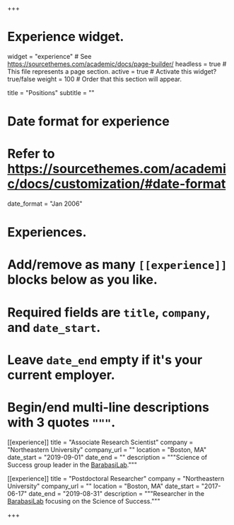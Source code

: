+++
# Experience widget.
widget = "experience"  # See https://sourcethemes.com/academic/docs/page-builder/
headless = true  # This file represents a page section.
active = true  # Activate this widget? true/false
weight = 100  # Order that this section will appear.

title = "Positions"
subtitle = ""

# Date format for experience
#   Refer to https://sourcethemes.com/academic/docs/customization/#date-format
date_format = "Jan 2006"

# Experiences.
#   Add/remove as many `[[experience]]` blocks below as you like.
#   Required fields are `title`, `company`, and `date_start`.
#   Leave `date_end` empty if it's your current employer.
#   Begin/end multi-line descriptions with 3 quotes `"""`.
[[experience]]
  title = "Associate Research Scientist"
  company = "Northeastern University"
  company_url = ""
  location = "Boston, MA"
  date_start = "2019-09-01"
  date_end = ""
  description = """Science of Success group leader in the [BarabasiLab](https://www.barabasilab.com)."""

[[experience]]
  title = "Postdoctoral Researcher"
  company = "Northeastern University"
  company_url = ""
  location = "Boston, MA"
  date_start = "2017-06-17"
  date_end = "2019-08-31"
  description = """Researcher in the [BarabasiLab](https://www.barabasilab.com) focusing on the Science of Success."""

+++
